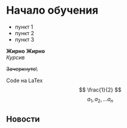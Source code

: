 # Начало обучения
- пункт 1
- пункт 2
- пункт 3

__Жирно__ **Жирно** \
_Курсив_

~~Зачеркнуто~~\

Code на LaTex\
$$
\frac{1}{2} 
$$
$$
a_1, a_2, ... a_n
$$

## Новости